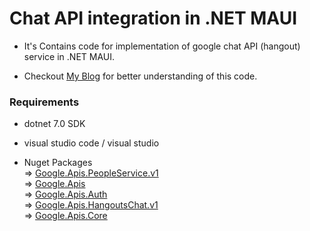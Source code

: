 # Chat API integration in .NET MAUI

- It's Contains code for implementation of google chat API (hangout) service in .NET MAUI.

- Checkout [My Blog](https://dev.to/jaymalli_programmer/implement-g-suit-chat-service-in-net-using-google-chat-api-7hp) for better understanding of this code.

### Requirements

- dotnet 7.0 SDK
- visual studio code / visual studio

- Nuget Packages <br/>
  => [Google.Apis.PeopleService.v1](https://www.nuget.org/packages/Google.Apis.PeopleService.v1) <br/>
  => [Google.Apis](https://www.nuget.org/packages/Google.Apis) <br/>
  => [Google.Apis.Auth](https://www.nuget.org/packages/Google.Apis.Auth) <br/>
  => [Google.Apis.HangoutsChat.v1](https://www.nuget.org/packages/Google.Apis.HangoutsChat.v1) <br/>
  => [Google.Apis.Core](https://www.nuget.org/packages/Google.Apis.Core) <br/>
